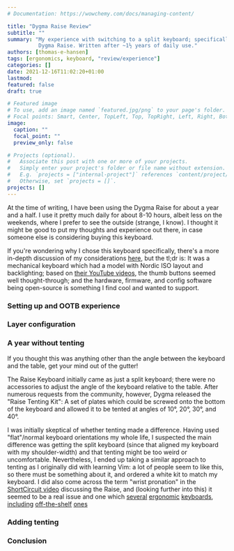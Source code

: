 ```yaml
---
# Documentation: https://wowchemy.com/docs/managing-content/

title: "Dygma Raise Review"
subtitle: ""
summary: "My experience with switching to a split keyboard; specifically the
          Dygma Raise. Written after ~1½ years of daily use."
authors: [thomas-e-hansen]
tags: [ergonomics, keyboard, "review/experience"]
categories: []
date: 2021-12-16T11:02:20+01:00
lastmod:
featured: false
draft: true

# Featured image
# To use, add an image named `featured.jpg/png` to your page's folder.
# Focal points: Smart, Center, TopLeft, Top, TopRight, Left, Right, BottomLeft, Bottom, BottomRight.
image:
  caption: ""
  focal_point: ""
  preview_only: false

# Projects (optional).
#   Associate this post with one or more of your projects.
#   Simply enter your project's folder or file name without extension.
#   E.g. `projects = ["internal-project"]` references `content/project/deep-learning/index.md`.
#   Otherwise, set `projects = []`.
projects: []
---
```


At the time of writing, I have been using the Dygma Raise for about a year and a
half. I use it pretty much daily for about 8-10 hours, albeit less on the
weekends, where I prefer to see the outside (strange, I know). I thought it
might be good to put my thoughts and experience out there, in case someone else
is considering buying this keyboard.

If you're wondering why I chose this keyboard specifically, there's a more
in-depth discussion of my considerations
[here](/en/post/my-ergonomic-wfh-setup#picking-an-ergonomic-keyboard), but the
tl;dr is: It was a mechanical keyboard which had a model with Nordic ISO layout
and backlighting; based on
[their YouTube videos](https://youtu.be/EoNkMBY7qKI), the thumb buttons seemed
well thought-through; and the hardware, firmware, and config software being
open-source is something I find cool and wanted to support.

### Setting up and OOTB experience

### Layer configuration

### A year without tenting
If you thought this was anything other than the angle between the keyboard and
the table, get your mind out of the gutter!

The Raise Keyboard initially came as just a split keyboard; there were no
accessories to adjust the angle of the keyboard relative to the table. After
numerous requests from the community, however, Dygma released the "Raise Tenting
Kit": A set of plates which could be screwed onto the bottom of the keyboard and
allowed it to be tented at angles of 10°, 20°, 30°, and 40°.

I was initially skeptical of whether tenting made a difference. Having used
"flat"/normal keyboard orientations my whole life, I suspected the main
difference was getting the split keyboard (since that aligned my keyboard with
my shoulder-width) and that tenting might be too weird or uncomfortable.
Nevertheless, I ended up taking a similar approach to tenting as I originally
did with learning Vim: a lot of people seem to like this, so there must be
something about it, and  ordered a white kit to match my keyboard. I did also
come across the term "wrist pronation" in the
[ShortCircuit video](https://youtu.be/i4TCbc9oB1E?t=298) discussing the Raise,
and (looking further into this) it seemed to be a real issue and one which
[several](https://ultimatehackingkeyboard.com/knowledgebase/can-i-tent-or-tilt-the-uhk)
[ergonomic](https://kinesis-ergo.com/solutions/keyboard-risk-factors/#forearm-pronation)
[keyboards](https://ergodox-ez.com/products/tilt-tent-kit?variant=16101844419),
[including](https://www.microsoft.com/en-gb/d/microsoft-ergonomic-keyboard/93841ngdwr1h)
[off-the-shelf](https://www.microsoft.com/en-gb/d/microsoft-sculpt-ergonomic-desktop/8xk02kz6k69w)
[ones](https://www.logitech.com/en-gb/products/keyboards/k860-split-ergonomic.html)

### Adding tenting

### Conclusion

